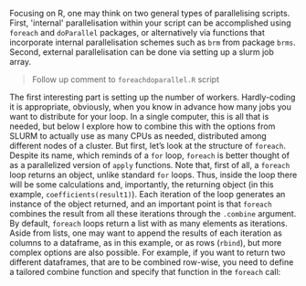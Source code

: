 Focusing on R, one may think on two general types of parallelising scripts. First, 'internal' parallelisation within your script can be accomplished using `foreach` and `doParallel` packages, or alternatively via functions that incorporate internal parallelisation schemes such as `brm` from package `brms`. Second, external parallelisation can be done via setting up a slurm job array. 


>Follow up comment to `foreachdoparallel.R` script 

The first interesting part is setting up the number of workers. Hardly-coding it is appropriate, obviously, when you know in advance how many jobs you want to distribute for your loop. In a single computer, this is all that is needed, but below I explore how to combine this with the options from SLURM to actually use as many CPUs as needed, distributed among different nodes of a cluster. But first, let’s look at the structure of `foreach`. Despite its name, which reminds of a `for` loop, `foreach` is better thought of as a parallelized version of `apply` functions. Note that, first of all, a `foreach` loop returns an object, unlike standard `for` loops. Thus, inside the loop there will be some calculations and, importantly, the returning object (in this example, `coefficients(result1)`). Each iteration of the loop generates an instance of the object returned, and an important point is that `foreach` combines the result from all these iterations through the `.combine` argument. By default, `foreach` loops return a list with as many elements as iterations. Aside from lists, one may want to append the results of each iteration as columns to a dataframe, as in this example, or as rows (`rbind`), but more complex options are also possible. For example, if you want to return two different dataframes, that are to be combined row-wise, you need to define a tailored combine function and specify that function in the `foreach` call:
